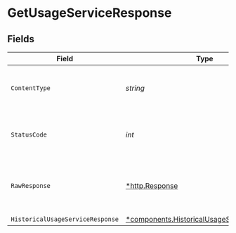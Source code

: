 # GetUsageServiceResponse


## Fields

| Field                                                                                                   | Type                                                                                                    | Required                                                                                                | Description                                                                                             |
| ------------------------------------------------------------------------------------------------------- | ------------------------------------------------------------------------------------------------------- | ------------------------------------------------------------------------------------------------------- | ------------------------------------------------------------------------------------------------------- |
| `ContentType`                                                                                           | *string*                                                                                                | :heavy_check_mark:                                                                                      | HTTP response content type for this operation                                                           |
| `StatusCode`                                                                                            | *int*                                                                                                   | :heavy_check_mark:                                                                                      | HTTP response status code for this operation                                                            |
| `RawResponse`                                                                                           | [*http.Response](https://pkg.go.dev/net/http#Response)                                                  | :heavy_check_mark:                                                                                      | Raw HTTP response; suitable for custom response parsing                                                 |
| `HistoricalUsageServiceResponse`                                                                        | [*components.HistoricalUsageServiceResponse](../../models/components/historicalusageserviceresponse.md) | :heavy_minus_sign:                                                                                      | OK                                                                                                      |